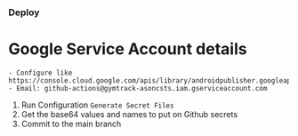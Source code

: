 ### Deploy

# Google Service Account details
    - Configure like https://console.cloud.google.com/apis/library/androidpublisher.googleapis.com
    - Email: github-actions@gymtrack-asoncsts.iam.gserviceaccount.com

1. Run Configuration `Generate Secret Files`
2. Get the base64 values and names to put on Github secrets
3. Commit to the main branch
